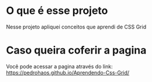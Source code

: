 # O que é esse projeto
Nesse projeto apliquei conceitos que aprendi de CSS Grid

# Caso queira coferir a pagina
Você pode acessar a pagina através do link: https://pedrohaos.github.io/Aprendendo-Css-Grid/ 
